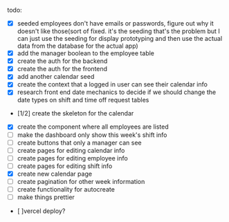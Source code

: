 todo:
- [x] seeded employees don't have emails or passwords, figure out why it doesn't like those(sort of fixed. it's the seeding that's the problem but I can just use the seeding for display prototyping and then use the actual data from the database for the actual app)
- [x] add the manager boolean to the employee table
- [x] create the auth for the backend
- [x] create the auth for the frontend
- [x] add another calendar seed
- [x] create the context that a logged in user can see their calendar info
- [x] research front end date mechanics to decide if we should change the date types on shift and time off request tables
- [1/2] create the skeleton for the calendar
- [x] create the component where all employees are listed
- [ ] make the dashboard only show this week's shift info
- [ ] create buttons that only a manager can see
- [ ] create pages for editing calendar info
- [ ] create pages for editing employee info
- [ ] create pages for editing shift info
- [x] create new calendar page
- [ ] create pagination for other week information
- [ ] create functionality for autocreate
- [ ] make things prettier
- [ ]vercel deploy?